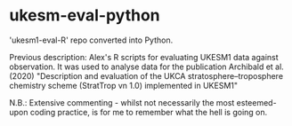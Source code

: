 # ukesm-eval-python

'ukesm1-eval-R' repo converted into Python.

Previous description:
Alex's R scripts for evaluating UKESM1 data against observation. It was used to analyse data for the publication Archibald et al. (2020) "Description and evaluation of the UKCA stratosphere–troposphere chemistry scheme (StratTrop vn 1.0) implemented in UKESM1"

N.B.: Extensive commenting - whilst not necessarily the most esteemed-upon coding practice, is for me to remember what the hell is going on. 
